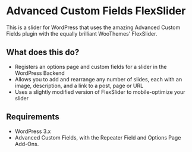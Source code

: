 # Advanced Custom Fields FlexSlider

This is a slider for WordPress that uses the amazing Advanced Custom Fields plugin with the equally brilliant WooThemes' FlexSlider.

## What does this do?

- Registers an options page and custom fields for a slider in the WordPress Backend
- Allows you to add and rearrange any number of slides, each with an image, description, and a link to a post, page or URL
- Uses a slightly modified version of FlexSlider to mobile-optimize your slider

## Requirements
- WordPress 3.x
- Advanced Custom Fields, with the Repeater Field and Options Page Add-Ons.